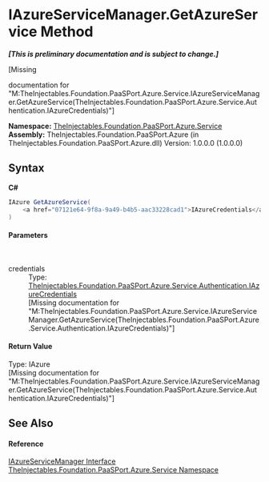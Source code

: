 # IAzureServiceManager.GetAzureService Method 
 _**\[This is preliminary documentation and is subject to change.\]**_

\[Missing <summary> documentation for "M:TheInjectables.Foundation.PaaSPort.Azure.Service.IAzureServiceManager.GetAzureService(TheInjectables.Foundation.PaaSPort.Azure.Service.Authentication.IAzureCredentials)"\]

**Namespace:**&nbsp;<a href="a9603110-897f-6061-e234-b81593ee80b8">TheInjectables.Foundation.PaaSPort.Azure.Service</a><br />**Assembly:**&nbsp;TheInjectables.Foundation.PaaSPort.Azure (in TheInjectables.Foundation.PaaSPort.Azure.dll) Version: 1.0.0.0 (1.0.0.0)

## Syntax

**C#**<br />
``` C#
IAzure GetAzureService(
	<a href="07121e64-9f8a-9a49-b4b5-aac33228cad1">IAzureCredentials</a> credentials
)
```


#### Parameters
&nbsp;<dl><dt>credentials</dt><dd>Type: <a href="07121e64-9f8a-9a49-b4b5-aac33228cad1">TheInjectables.Foundation.PaaSPort.Azure.Service.Authentication.IAzureCredentials</a><br />\[Missing <param name="credentials"/> documentation for "M:TheInjectables.Foundation.PaaSPort.Azure.Service.IAzureServiceManager.GetAzureService(TheInjectables.Foundation.PaaSPort.Azure.Service.Authentication.IAzureCredentials)"\]</dd></dl>

#### Return Value
Type: IAzure<br />\[Missing <returns> documentation for "M:TheInjectables.Foundation.PaaSPort.Azure.Service.IAzureServiceManager.GetAzureService(TheInjectables.Foundation.PaaSPort.Azure.Service.Authentication.IAzureCredentials)"\]

## See Also


#### Reference
<a href="1852a227-ac23-862d-1047-98afef930e39">IAzureServiceManager Interface</a><br /><a href="a9603110-897f-6061-e234-b81593ee80b8">TheInjectables.Foundation.PaaSPort.Azure.Service Namespace</a><br />